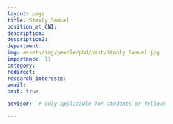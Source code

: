 ```yaml
---
layout: page
title: Stanly Samuel
position_at_CNI: 
description: 
description2: 
department:
img: assets/img/people/phd/past/Stanly Samuel.jpg
importance: 11
category: 
redirect: 
research_interests: 
email: 
past: true

advisor:  # only applicable for students or fellows

---
```

